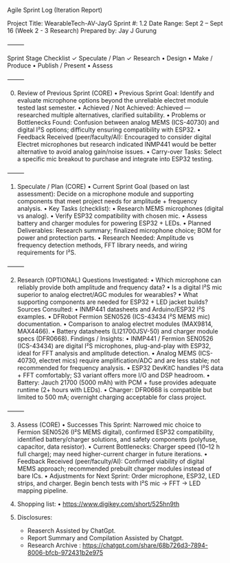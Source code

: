 Agile Sprint Log (Iteration Report)

Project Title: WearableTech-AV-JayG
Sprint #: 1.2
Date Range: Sept 2 – Sept 16 (Week 2 - 3 Research)
Prepared by: Jay J Gurung

⸻

Sprint Stage Checklist
	✓	Speculate / Plan 
	✓	Research
	•	Design
	•	Make / Produce
	•	Publish / Present
	•	Assess

⸻

0. Review of Previous Sprint (CORE)
	•	Previous Sprint Goal: Identify and evaluate microphone options beyond the unreliable electret module tested last semester.
	•	Achieved / Not Achieved: Achieved — researched multiple alternatives, clarified suitability.
	•	Problems or Bottlenecks Found: Confusion between analog MEMS (ICS-40730) and digital I²S options; difficulty ensuring compatibility with ESP32.
	•	Feedback Received (peer/faculty/AI): Encouraged to consider digital Electret microphones but research indicated INMP441 would be better alternative to avoid analog gain/noise issues.
	•	Carry-over Tasks: Select a specific mic breakout to purchase and integrate into ESP32 testing.

⸻

1. Speculate / Plan (CORE)
	•	Current Sprint Goal (based on last assessment): Decide on a microphone module and supporting components that meet project needs for amplitude + frequency analysis.
	•	Key Tasks (checklist):
	•	Research MEMS microphones (digital vs analog).
	•	Verify ESP32 compatibility with chosen mic.
	•	Assess battery and charger modules for powering ESP32 + LEDs.
	•   Planned Deliverables: Research summary; finalized microphone choice; BOM for power and protection parts.
	•	Research Needed: Amplitude vs frequency detection methods, FFT library needs, and wiring requirements for I²S.

⸻

2. Research (OPTIONAL)
    Questions Investigated:
        •   Which microphone can reliably provide both amplitude and frequency data?
        •   Is a digital I²S mic superior to analog electret/AGC modules for wearables?
        •   What supporting components are needed for ESP32 + LED jacket builds?
	Sources Consulted:
        •   INMP441 datasheets and Arduino/ESP32 I²S examples.
        •   DFRobot Fermion SEN0526 (ICS-43434 I²S MEMS mic) documentation.
        •   Comparison to analog electret modules (MAX9814, MAX4466).
        •   Battery datasheets (LI21700JSV-50) and charger module specs (DFR0668).
	Findings / Insights:
	    •   INMP441 / Fermion SEN0526 (ICS-43434) are digital I²S microphones, plug-and-play with ESP32, ideal for FFT analysis and amplitude detection.
	    •   Analog MEMS (ICS-40730, electret mics) require amplification/ADC and are less stable; not recommended for frequency analysis.
	    •   ESP32 DevKitC handles I²S data + FFT comfortably; S3 variant offers more I/O and DSP headroom.
	    •   Battery: Jauch 21700 (5000 mAh) with PCM + fuse provides adequate runtime (2+ hours with LEDs).
	    •   Charger: DFR0668 is compatible but limited to 500 mA; overnight charging acceptable for class project.

⸻

3. Assess (CORE)
	•	Successes This Sprint: Narrowed mic choice to Fermion SEN0526 (I²S MEMS digital), confirmed ESP32 compatibility, identified battery/charger solutions, and safety components (polyfuse, capacitor, data resistor).
	•	Current Bottlenecks: Charger speed (10–12 h full charge); may need higher-current charger in future iterations.
	•	Feedback Received (peer/faculty/AI): Confirmed viability of digital MEMS approach; recommended prebuilt charger modules instead of bare ICs.
	•	Adjustments for Next Sprint: Order microphone, ESP32, LED strips, and charger. Begin bench tests with I²S mic → FFT → LED mapping pipeline.

4. Shopping list:
    •  https://www.digikey.com/short/525hn9th

5. Disclosures:
    -   Reaserch Assisted by ChatGpt.
    -   Report Summary and Compilation Assisted by Chatgpt.
    -   Research Archive : https://chatgpt.com/share/68b726d3-7894-8006-bfcb-972431b2e975

